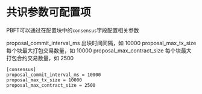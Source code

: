 # 共识参数可配置项

PBFT可以通过在配置块中的`consensus`字段配置相关参数

proposal_commit_interval_ms  出块时间间隔，如 10000 
proposal_max_tx_size 每个块最大打包交易数量，如 10000
proposal_max_contract_size 每个块最大打包合约交易数量，如 2500

```
[consensus]
proposal_commit_interval_ms = 10000
proposal_max_tx_size = 10000
proposal_max_contract_size = 2500
```

